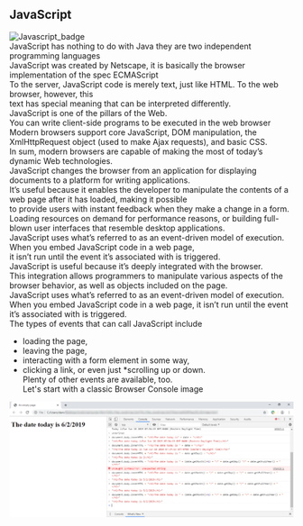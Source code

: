 ## JavaScript
![Javascript_badge](https://github.com/danielurra/javascript/assets/51704179/8e7091d2-ef91-4762-878c-420ab4cd67b4)<br>
JavaScript has nothing to do with Java they are two independent programming languages<br/>
JavaScript was created by Netscape, it is basically the browser implementation of the spec ECMAScript<br>
To the server, JavaScript code is merely text, just like HTML. To the web browser, however, this<br>
text has special meaning that can be interpreted differently.<br>
JavaScript is one of the pillars of the Web.<br>
You can write client-side programs to be executed in the web browser<br>
Modern browsers support core JavaScript, DOM manipulation, the XmlHttpRequest object (used to make Ajax requests), and basic CSS. <br>
In sum, modern browsers are capable of making the most of today’s dynamic Web technologies. <br>
JavaScript changes the browser from an application for displaying documents to a platform for writing applications.<br>
It’s useful because it enables the developer to manipulate the contents of a web page after it has loaded, making it possible<br>
 to provide users with instant feedback when they make a change in a form.<br>
Loading resources on demand for performance reasons, or building full-blown user interfaces that resemble desktop applications.<br>
JavaScript uses what’s referred to as an event-driven model of execution. When you embed JavaScript code in a web page, <br>
it isn’t run until the event it’s associated with is triggered.<br>
JavaScript is useful because it’s deeply integrated with the browser.<br>
This integration allows programmers to manipulate various aspects of the browser behavior, as well as objects included on the page.<br>
JavaScript uses what’s referred to as an event-driven model of execution. <br>
When you embed JavaScript code in a web page, it isn’t run until the event it’s associated with is triggered.<br>
The types of events that can call JavaScript include <br>
* loading the page, 
* leaving the page, 
* interacting with a form element in some way, 
* clicking a link, or even just 
 *scrolling up or down. <br>
Plenty of other events are available, too.<br>
Let's start with a classic Browser Console image <br/>
<img src="images/javascript-and-browser-console.png" alt="" width="900px">
